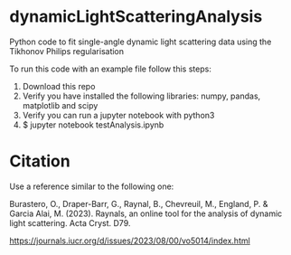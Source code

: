 # dynamicLightScatteringAnalysis
Python code to fit single-angle dynamic light scattering data using the Tikhonov Philips regularisation

To run this code with an example file follow this steps:

1) Download this repo 
2) Verify you have installed the following libraries: numpy, pandas, matplotlib and scipy
3) Verify you can run a jupyter notebook with python3
4) $ jupyter notebook testAnalysis.ipynb

# Citation

Use a reference similar to the following one:

Burastero, O., Draper-Barr, G., Raynal, B., Chevreuil, M., England, P. & Garcia Alai, M. (2023). Raynals, an online tool for the analysis of dynamic light scattering. Acta Cryst. D79.

https://journals.iucr.org/d/issues/2023/08/00/vo5014/index.html
